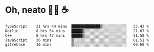 # Oh, neato 🧑‍💻 ☕

<!--START_SECTION:waka-->

```txt
TypeScript    21 hrs 44 mins  █████████████▒░░░░░░░░░░░   53.43 %
Kotlin        8 hrs 54 mins   █████▒░░░░░░░░░░░░░░░░░░░   21.87 %
C++           8 hrs 47 mins   █████▒░░░░░░░░░░░░░░░░░░░   21.59 %
JavaScript    36 mins         ▒░░░░░░░░░░░░░░░░░░░░░░░░   01.51 %
gitrebase     16 mins         ▒░░░░░░░░░░░░░░░░░░░░░░░░   00.68 %
```

<!--END_SECTION:waka-->
